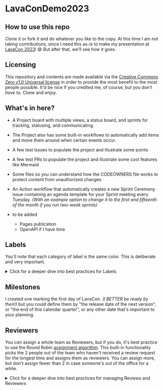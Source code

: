 # LavaConDemo2023

## How to use this repo

Clone it or fork it and do whatever you like to the copy. 
At this time I am not taking contributions, since I need this as-is to make my presentation at [LavaCon 2023](https://lavacon.org/)! 😄 But after that, we'll see how it goes.

## Licensing

This repository and contents are made available via the [Creative Commons Zero v1.0 Universal license](license.md) in order to provide the most benefit to the most people possible.
It'd be nice if you credited me, of course, but you don't _have_ to. Clone and enjoy.

## What's in here?

- A Project board with multiple views, a status board, and sprints for tracking, statusing, and communicating.
- The Project also has some built-in workflows to automatically add items and move them around when certain events occur.
- A few test Issues to populate the project and illustrate some points
- A few test PRs to populate the project and illustrate some cool features like Mermaid
- Some files so you can understand how the CODEOWNERS file works to protect content from unauthorized changes
- An Action workflow that automatically creates a new Sprint Ceremony issue containing an agenda template for your Sprint meeting every Tuesday. _(With an example option to change it to the first and fifteenth of the month if you run two-week sprints)_

- to be added
  - Pages publication
  - OpenAPI if I have time 

## Labels

You'll note that each category of label is the same color. This is deliberate and very important.

<details><summary>Click for a deeper dive into best practices for Labels</summary>
  
Don't create an "angry fruit salad" of labels in random, meaningless colors. Each color should correspond to some kind of category or type so you can easily see when information is missing or duplicated. If you see an issue that's both a "Data Drop" AND a "New Article", which are both light blue, then you immediately know that there's some kind of confusion. If there's an issue with NO light blue label, then you immediately know what's missing. For accessibility purposes, you can also add emoticons to labels, so they're not only different colors.

Every issue, as part of triaging the intake stream, will have one of each color of label:

- Affected functionality area of the imaginary product
- Affected team (who needs to know? this defines where the content will live)
- The type of contribution (new article, article update, etc)

You can add any other type of label you need. For example:

- Sunsetting status for articles migrated from elsewhere that will need removal from their original location after publishing
- Assigned story points for measuring team velocity per sprint

Keep in mind that many items such as assignees, reviewers, milestones, status, etc. are all tracked elsewhere already and don't need explicit labels. But you certainly can if you want to, and you can also use them to trigger more Actions.

</details>

## Milestones

I created one marking the first day of LavaCon. _(I BETTER be ready by then!)_ but you could define them by "the release date of the next version", or "the end of this calendar quarter", or any other date that's important to your planning.

## Reviewers

You _can_ assign a whole team as Reviewers, but if you do, it's best practice to use the Round Robin [assignment algorithm](https://docs.github.com/en/organizations/organizing-members-into-teams/managing-code-review-settings-for-your-team#routing-algorithms). This built-in functionality picks the 2 people out of the team who haven't received a review request for the longest time and assigns them as reviewers. You can assign more, but don't assign fewer than 2 in case someone's out of the office for a while. 

<details><summary>Click for a deeper dive into best practices for managing Reviews and Reviewers</summary>
  
If you just assign a review to "anyone on the team", sadly, everyone just assumes everyone else will do it and so nobody does it. If you pick two people, they're responsible for either doing the review or delegating it to someone who can. 

You can also define a "silence timeout" -- if after two weeks, nobody's reviewed it or left any feedback, that means they approve it and it gets published as-is. This policy will of course vary per company, but it does seem to make people pay attention!

Try to protect your contributors. If they feel they **must** do whatever the reviewer says, they can get discouraged from contributing. The author must _respond_ to feedback, but "No" is a perfectly valid response. The author can resolve all feedback to their own satisfaction; they are not required to do what everyone else says. _(Except in the case where Legal, Policy, Security, or similar entity is making a required change, of course.)_ If the person providing the feedback feels THAT strongly about it, they can file their own PR to change the file after it's published. That's how open source/inner source works.

</details>
